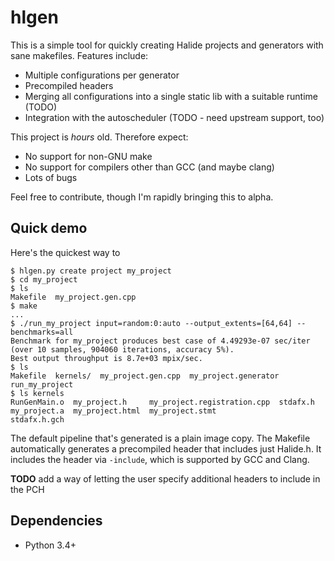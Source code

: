 # hlgen

This is a simple tool for quickly creating Halide projects and generators with
sane makefiles. Features include:

* Multiple configurations per generator
* Precompiled headers
* Merging all configurations into a single static lib with a suitable runtime (TODO)
* Integration with the autoscheduler (TODO - need upstream support, too)

This project is _hours_ old. Therefore expect:

* No support for non-GNU make
* No support for compilers other than GCC (and maybe clang)
* Lots of bugs

Feel free to contribute, though I'm rapidly bringing this to alpha.

## Quick demo

Here's the quickest way to 

    $ hlgen.py create project my_project
    $ cd my_project
    $ ls
    Makefile  my_project.gen.cpp
    $ make
    ...
    $ ./run_my_project input=random:0:auto --output_extents=[64,64] --benchmarks=all
    Benchmark for my_project produces best case of 4.49293e-07 sec/iter (over 10 samples, 904060 iterations, accuracy 5%).
    Best output throughput is 8.7e+03 mpix/sec.
    $ ls
    Makefile  kernels/  my_project.gen.cpp  my_project.generator  run_my_project
    $ ls kernels
    RunGenMain.o  my_project.h     my_project.registration.cpp  stdafx.h
    my_project.a  my_project.html  my_project.stmt              stdafx.h.gch

The default pipeline that's generated is a plain image copy. The Makefile automatically generates
a precompiled header that includes just Halide.h. It includes the header via `-include`, which is
supported by GCC and Clang.

**TODO** add a way of letting the user specify additional headers to include in the PCH

## Dependencies

* Python 3.4+
